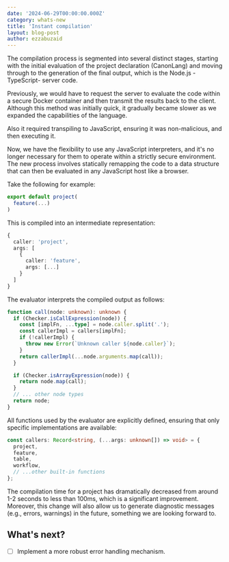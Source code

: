 ```yaml
---
date: '2024-06-29T00:00:00.000Z'
category: whats-new
title: 'Instant compilation'
layout: blog-post
author: ezzabuzaid
---
```


The compilation process is segmented into several distinct stages, starting with the initial evaluation of the project declaration (CanonLang) and moving through to the generation of the final output, which is the Node.js -TypeScript- server code.

Previously, we would have to request the server to evaluate the code within a secure Docker container and then transmit the results back to the client. Although this method was initially quick, it gradually became slower as we expanded the capabilities of the language.

Also it required transpiling to JavaScript, ensuring it was non-malicious, and then executing it.

Now, we have the flexibility to use any JavaScript interpreters, and it's no longer necessary for them to operate within a strictly secure environment. The new process involves statically remapping the code to a data structure that can then be evaluated in any JavaScript host like a browser.

Take the following for example:

```ts
export default project(
  feature(...)
)
```

This is compiled into an intermediate representation:

```ts
{
  caller: 'project',
  args: [
    {
      caller: 'feature',
      args: [...]
    }
  ]
}
```

The evaluator interprets the compiled output as follows:

```ts
function call(node: unknown): unknown {
  if (Checker.isCallExpression(node)) {
    const [implFn, ...type] = node.caller.split('.');
    const callerImpl = callers[implFn];
    if (!callerImpl) {
      throw new Error(`Unknown caller ${node.caller}`);
    }
    return callerImpl(...node.arguments.map(call));
  }

  if (Checker.isArrayExpression(node)) {
    return node.map(call);
  }
  // ... other node types
  return node;
}
```

All functions used by the evaluator are explicitly defined, ensuring that only specific implementations are available:

```ts
const callers: Record<string, (...args: unknown[]) => void> = {
  project,
  feature,
  table,
  workflow,
  // ...other built-in functions
};
```

The compilation time for a project has dramatically decreased from around 1-2 seconds to less than 100ms, which is a significant improvement. Moreover, this change will also allow us to generate diagnostic messages (e.g., errors, warnings) in the future, something we are looking forward to.

## What's next?

- [ ] Implement a more robust error handling mechanism.
